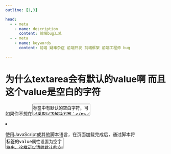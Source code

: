 ```yaml
---
outline: [1,3]

head:
  - - meta
    - name: description
      content: 前端bug汇总
  - - meta
    - name: keywords
      content: 前端 疑难杂症 前端开发 前端框架 前端工程师 bug

---
```

# 为什么textarea会有默认的value啊 而且这个value是空白的字符

如果你不想在<textarea>标签中有默认的空白字符，可以采取以下解决方案： 

1. 将<textarea>标签的起始标签和结束标签写在同一行，而不是分行写。这样可以避免默认的空白字符。例如： ```html <textarea class="form-control required" id="rem" name="rem"></textarea>

2.  使用JavaScript或其他脚本语言，在页面加载完成后，通过脚本将<textarea>标签的value属性设置为空字符串。这样可以清除默认的空白字符。例如：

```javascript
document.getElementById("rem").value = "";
```
